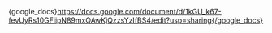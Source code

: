 {google_docs}https://docs.google.com/document/d/1kGU_k67-fevUyRs10GFiipN89mxQAwKjQzzsYzIfBS4/edit?usp=sharing{/google_docs}


